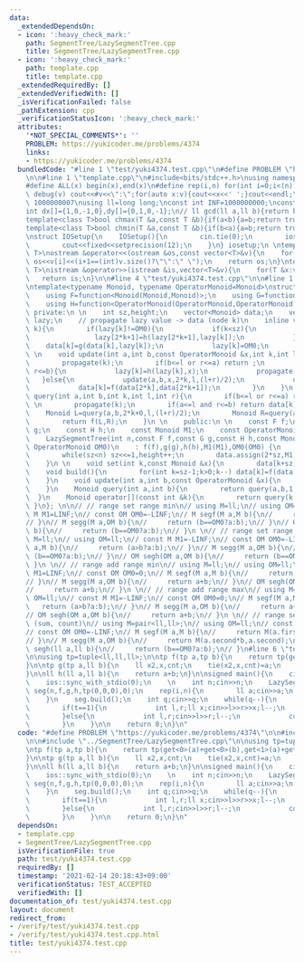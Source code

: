 ```yaml
---
data:
  _extendedDependsOn:
  - icon: ':heavy_check_mark:'
    path: SegmentTree/LazySegmentTree.cpp
    title: SegmentTree/LazySegmentTree.cpp
  - icon: ':heavy_check_mark:'
    path: template.cpp
    title: template.cpp
  _extendedRequiredBy: []
  _extendedVerifiedWith: []
  _isVerificationFailed: false
  _pathExtension: cpp
  _verificationStatusIcon: ':heavy_check_mark:'
  attributes:
    '*NOT_SPECIAL_COMMENTS*': ''
    PROBLEM: https://yukicoder.me/problems/4374
    links:
    - https://yukicoder.me/problems/4374
  bundledCode: "#line 1 \"test/yuki4374.test.cpp\"\n#define PROBLEM \"https://yukicoder.me/problems/4374\"\
    \n\n#line 1 \"template.cpp\"\n#include<bits/stdc++.h>\nusing namespace std;\n\
    #define ALL(x) begin(x),end(x)\n#define rep(i,n) for(int i=0;i<(n);i++)\n#define\
    \ debug(v) cout<<#v<<\":\";for(auto x:v){cout<<x<<' ';}cout<<endl;\n#define mod\
    \ 1000000007\nusing ll=long long;\nconst int INF=1000000000;\nconst ll LINF=1001002003004005006ll;\n\
    int dx[]={1,0,-1,0},dy[]={0,1,0,-1};\n// ll gcd(ll a,ll b){return b?gcd(b,a%b):a;}\n\
    template<class T>bool chmax(T &a,const T &b){if(a<b){a=b;return true;}return false;}\n\
    template<class T>bool chmin(T &a,const T &b){if(b<a){a=b;return true;}return false;}\n\
    \nstruct IOSetup{\n    IOSetup(){\n        cin.tie(0);\n        ios::sync_with_stdio(0);\n\
    \        cout<<fixed<<setprecision(12);\n    }\n} iosetup;\n \ntemplate<typename\
    \ T>\nostream &operator<<(ostream &os,const vector<T>&v){\n    for(int i=0;i<(int)v.size();i++)\
    \ os<<v[i]<<(i+1==(int)v.size()?\"\":\" \");\n    return os;\n}\ntemplate<typename\
    \ T>\nistream &operator>>(istream &is,vector<T>&v){\n    for(T &x:v)is>>x;\n \
    \   return is;\n}\n\n#line 4 \"test/yuki4374.test.cpp\"\n\n#line 1 \"SegmentTree/LazySegmentTree.cpp\"\
    \ntemplate<typename Monoid, typename OperatorMonoid=Monoid>\nstruct LazySegmentTree{\n\
    \    using F=function<Monoid(Monoid,Monoid)>;\n    using G=function<Monoid(Monoid,OperatorMonoid)>;\n\
    \    using H=function<OperatorMonoid(OperatorMonoid,OperatorMonoid)>;\n \n   \
    \ private:\n \n    int sz,height;\n    vector<Monoid> data;\n    vector<OperatorMonoid>\
    \ lazy;\n    // propagate lazy value -> data (node k)\n    inline void propagate(int\
    \ k){\n        if(lazy[k]!=OM0){\n            if(k<sz){\n                lazy[2*k+0]=h(lazy[2*k+0],lazy[k]);\n\
    \                lazy[2*k+1]=h(lazy[2*k+1],lazy[k]);\n            }\n        \
    \    data[k]=g(data[k],lazy[k]);\n            lazy[k]=OM0;\n        }\n    }\n\
    \ \n    void update(int a,int b,const OperatorMonoid &x,int k,int l,int r){\n\
    \        propagate(k);\n        if(b<=l or r<=a) return ;\n        if(a<=l and\
    \ r<=b){\n            lazy[k]=h(lazy[k],x);\n            propagate(k);\n     \
    \   }else{\n            update(a,b,x,2*k,l,(l+r)/2);\n            update(a,b,x,2*k+1,(l+r)/2,r);\n\
    \            data[k]=f(data[2*k],data[2*k+1]);\n        }\n    }\n \n    Monoid\
    \ query(int a,int b,int k,int l,int r){\n        if(b<=l or r<=a) return M1;\n\
    \ \n        propagate(k);\n        if(a<=l and r<=b) return data[k];\n \n    \
    \    Monoid L=query(a,b,2*k+0,l,(l+r)/2);\n        Monoid R=query(a,b,2*k+1,(l+r)/2,r);\n\
    \        return f(L,R);\n    }\n \n    public:\n \n    const F f;\n    const G\
    \ g;\n    const H h;\n    const Monoid M1;\n    const OperatorMonoid OM0;\n \n\
    \    LazySegmentTree(int n,const F f,const G g,const H h,const Monoid &M1,const\
    \ OperatorMonoid OM0)\n    : f(f),g(g),h(h),M1(M1),OM0(OM0) {\n        sz=1;height=0;\n\
    \        while(sz<n) sz<<=1,height++;\n        data.assign(2*sz,M1);lazy.assign(2*sz,OM0);\n\
    \    }\n \n    void set(int k,const Monoid &x){\n        data[k+sz]=x;\n    }\n\
    \    void build(){\n        for(int k=sz-1;k>0;k--) data[k]=f(data[2*k+0],data[2*k+1]);\n\
    \    }\n    void update(int a,int b,const OperatorMonoid &x){\n        update(a,b,x,1,0,sz);\n\
    \    }\n    Monoid query(int a,int b){\n        return query(a,b,1,0,sz);\n  \
    \  }\n    Monoid operator[](const int &k){\n        return query(k,k+1);\n   \
    \ }\n}; \n\n// // range set range min\n// using M=ll;\n// using OM=ll;\n// const\
    \ M M1=LINF;\n// const OM OM0=-LINF;\n// M segf(M a,M b){\n//     return (a<b?a:b);\n\
    // }\n// M segg(M a,OM b){\n//     return (b==OM0?a:b);\n// }\n// OM segh(OM a,OM\
    \ b){\n//     return (b==OM0?a:b);\n// }\n \n// // range set range max\n// using\
    \ M=ll;\n// using OM=ll;\n// const M M1=-LINF;\n// const OM OM0=-LINF;\n// M segf(M\
    \ a,M b){\n//     return (a>b?a:b);\n// }\n// M segg(M a,OM b){\n//     return\
    \ (b==OM0?a:b);\n// }\n// OM segh(OM a,OM b){\n//     return (b==OM0?a:b);\n//\
    \ }\n \n// // range add range min\n// using M=ll;\n// using OM=ll;\n// const M\
    \ M1=LINF;\n// const OM OM0=0;\n// M segf(M a,M b){\n//     return (a<b?a:b);\n\
    // }\n// M segg(M a,OM b){\n//     return a+b;\n// }\n// OM segh(OM a,OM b){\n\
    //     return a+b;\n// }\n \n// // range add range max\n// using M=ll;\n// using\
    \ OM=ll;\n// const M M1=-LINF;\n// const OM OM0=0;\n// M segf(M a,M b){\n//  \
    \   return (a>b?a:b);\n// }\n// M segg(M a,OM b){\n//     return a+b;\n// }\n\
    // OM segh(OM a,OM b){\n//     return a+b;\n// }\n \n// // range set range sum\
    \ (sum, count)\n// using M=pair<ll,ll>;\n// using OM=ll;\n// const M M1=M(0,0);\n\
    // const OM OM0=-LINF;\n// M segf(M a,M b){\n//     return M(a.first+b.first,a.second+b.second);\n\
    // }\n// M segg(M a,OM b){\n//     return M(a.second*b,a.second);\n// }\n// ll\
    \ segh(ll a,ll b){\n//     return (b==OM0?a:b);\n// }\n#line 6 \"test/yuki4374.test.cpp\"\
    \n\nusing tp=tuple<ll,ll,ll>;\n\ntp f(tp a,tp b){\n    return tp(get<0>(a)+get<0>(b),get<1>(a)+get<1>(b),get<2>(a)+get<2>(b));\n\
    }\n\ntp g(tp a,ll b){\n    ll x2,x,cnt;\n    tie(x2,x,cnt)=a;\n    return tp(x2+b*b*cnt+2*x*b,x+cnt*b,cnt);\n\
    }\n\nll h(ll a,ll b){\n    return a+b;\n}\n\nsigned main(){\n    cin.tie(0);\n\
    \    ios::sync_with_stdio(0);\n    \n    int n;cin>>n;\n    LazySegmentTree<tp,ll>\
    \ seg(n,f,g,h,tp(0,0,0),0);\n    rep(i,n){\n        ll a;cin>>a;\n        seg.set(i,tp(a*a,a,1));\n\
    \    }\n    seg.build();\n    int q;cin>>q;\n    while(q--){\n        int t;cin>>t;\n\
    \        if(t==1){\n            int l,r;ll x;cin>>l>>r>>x;l--;\n            seg.update(l,r,x);\n\
    \        }else{\n            int l,r;cin>>l>>r;l--;\n            cout<<(get<0>(seg.query(l,r)))<<endl;\n\
    \        }\n    }\n\n    return 0;\n}\n"
  code: "#define PROBLEM \"https://yukicoder.me/problems/4374\"\n\n#include \"../template.cpp\"\
    \n\n#include \"../SegmentTree/LazySegmentTree.cpp\"\n\nusing tp=tuple<ll,ll,ll>;\n\
    \ntp f(tp a,tp b){\n    return tp(get<0>(a)+get<0>(b),get<1>(a)+get<1>(b),get<2>(a)+get<2>(b));\n\
    }\n\ntp g(tp a,ll b){\n    ll x2,x,cnt;\n    tie(x2,x,cnt)=a;\n    return tp(x2+b*b*cnt+2*x*b,x+cnt*b,cnt);\n\
    }\n\nll h(ll a,ll b){\n    return a+b;\n}\n\nsigned main(){\n    cin.tie(0);\n\
    \    ios::sync_with_stdio(0);\n    \n    int n;cin>>n;\n    LazySegmentTree<tp,ll>\
    \ seg(n,f,g,h,tp(0,0,0),0);\n    rep(i,n){\n        ll a;cin>>a;\n        seg.set(i,tp(a*a,a,1));\n\
    \    }\n    seg.build();\n    int q;cin>>q;\n    while(q--){\n        int t;cin>>t;\n\
    \        if(t==1){\n            int l,r;ll x;cin>>l>>r>>x;l--;\n            seg.update(l,r,x);\n\
    \        }else{\n            int l,r;cin>>l>>r;l--;\n            cout<<(get<0>(seg.query(l,r)))<<endl;\n\
    \        }\n    }\n\n    return 0;\n}\n"
  dependsOn:
  - template.cpp
  - SegmentTree/LazySegmentTree.cpp
  isVerificationFile: true
  path: test/yuki4374.test.cpp
  requiredBy: []
  timestamp: '2021-02-14 20:18:43+09:00'
  verificationStatus: TEST_ACCEPTED
  verifiedWith: []
documentation_of: test/yuki4374.test.cpp
layout: document
redirect_from:
- /verify/test/yuki4374.test.cpp
- /verify/test/yuki4374.test.cpp.html
title: test/yuki4374.test.cpp
---
```

